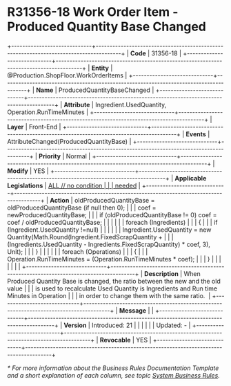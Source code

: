 ﻿---
erp.type: front-end-business-rule
erp.entity: Production.ShopFloor.WorkOrderItems
---

# R31356-18 Work Order Item  - Produced Quantity Base Changed
+-----------------------------+---------------------------------------------------------------------------------------+
| **Code**                    | 31356-18                                                                              |
+-----------------------------+---------------------------------------------------------------------------------------+
| **Entity**                  | @Production.ShopFloor.WorkOrderItems                                                  |
+-----------------------------+---------------------------------------------------------------------------------------+
| **Name**                    | ProducedQuantityBaseChanged                                                           |
+-----------------------------+---------------------------------------------------------------------------------------+
| **Attribute**               | Ingredient.UsedQuantity, Operation.RunTimeMinutes                                     |
+-----------------------------+---------------------------------------------------------------------------------------+
| **Layer**                   | Front-End                                                                             |
+-----------------------------+---------------------------------------------------------------------------------------+
| **Events**                  | AttributeChanged(ProducedQuantityBase)                                                |
+-----------------------------+---------------------------------------------------------------------------------------+
| **Priority**                | Normal                                                                                |
+-----------------------------+---------------------------------------------------------------------------------------+
| **Modify**                  | YES                                                                                   |
+-----------------------------+---------------------------------------------------------------------------------------+
| **Applicable Legislations** | [ALL // no condition                                                                  |
|                             | needed](xref:applicable-legislations)                                                 |
+-----------------------------+---------------------------------------------------------------------------------------+
| **Action**                  | oldProducedQuantityBase = oldProducedQuantityBase (if null then 0);                   |
|                             | coef = newProducedQuantityBase;                                                       |
|                             | if (oldProducedQuantityBase != 0) coef = coef / oldProducedQuantityBase;              |
|                             |                                                                                       |
|                             | foreach (Ingredients)                                                                 |
|                             | {                                                                                     |
|                             | if (Ingredient.UsedQuantity !=null)                                                   |
|                             |                                                                                       |
|                             | Ingredient.UsedQuantity = new Quantity(Math.Round(Ingredient.FixedScrapQuantity +     |
|                             | (Ingredients.UsedQuantity - Ingredients.FixedScrapQuantity) \* coef, 3), Unit);       |
|                             | }                                                                                     |
|                             |                                                                                       |
|                             | foreach (Operations)                                                                  |
|                             | {                                                                                     |
|                             | Operation.RunTimeMinutes = (Operation.RunTimeMinutes \* coef);                        |
|                             | }                                                                                     |
|                             |                                                                                       |
|                             |                                                                                       |
+-----------------------------+---------------------------------------------------------------------------------------+
| **Description**             | When Produced Quantity Base is changed, the ratio between the new and the old value   |
|                             | is used to recalculate Used Quantity is Ingredients and Run time Minutes in Operation |
|                             | in order to change them with the same ratio.                                          |
+-----------------------------+---------------------------------------------------------------------------------------+
| **Message**                 |                                                                                       |
+-----------------------------+---------------------------------------------------------------------------------------+
| **Version**                 | Introduced: 21                                                                        |
|                             |                                                                                       |
|                             | Updated: -                                                                            |
+-----------------------------+---------------------------------------------------------------------------------------+
| **Revocable**               | YES                                                                                   |
+-----------------------------+---------------------------------------------------------------------------------------+

*\* For more information about the Business Rules Documentation Template and a short explanation of each column, see
topic [System Business Rules](../templates/template-description-system-business-rules.md).*
